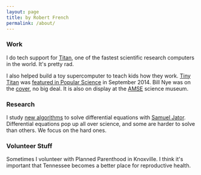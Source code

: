 ```yaml
---
layout: page
title: by Robert French
permalink: /about/
---
```


### Work
I do tech support for [Titan](https://www.olcf.ornl.gov/titan/), one of the fastest scientific research computers in the world. It's pretty rad.

I also helped build a toy supercomputer to teach kids how they work. [Tiny Titan](https://github.com/Tinytitan) was [featured in Popular Science](http://www.popsci.com/article/diy/supersize-your-diy-computing-tiny-titan) in September 2014. Bill Nye was on the [cover](http://www.popsci.com/article/science/now-live-september-2014-issue-popular-science-magazine), no big deal. It is also on display at the [AMSE](http://amse.org/) science museum.

### Research
I study [new algorithms](http://link.springer.com/article/10.1007%2Fs11075-012-9562-1) to solve differential equations with [Samuel Jator](http://www.researchgate.net/profile/Samuel_Jator). Differential equations pop up all over science, and some are harder to solve than others. We focus on the hard ones.

### Volunteer Stuff
Sometimes I volunteer with Planned Parenthood in Knoxville. I think it's important that Tennessee becomes a better place for reproductive health.
